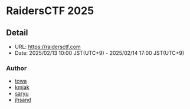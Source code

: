 # RaidersCTF 2025

## Detail
- URL: https://raidersctf.com
- Date: 2025/02/13 10:00 JST(UTC+9) - 2025/02/14 17:00 JST(UTC+9)


### Author

- [towa](https://github.com/GitTOWA)
- [kmjak](https://github.com/kmjak)
- [saryu](https://github.com/KENKUN-1031)
- [jhsand](https://github.com/JHSAND)


